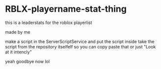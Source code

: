 # RBLX-playername-stat-thing
this is a leaderstats for the roblox playerlist

made by me

make a script in the ServerScriptService and put the script inside
take the script from the repository itselfelf so you can copy paste that or just "Look at it intencly"

yeah goodbye now lol
